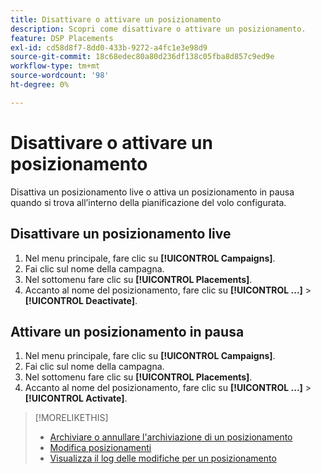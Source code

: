 ```yaml
---
title: Disattivare o attivare un posizionamento
description: Scopri come disattivare o attivare un posizionamento.
feature: DSP Placements
exl-id: cd58d8f7-8dd0-433b-9272-a4fc1e3e98d9
source-git-commit: 18c68edec80a80d236df138c05fba8d857c9ed9e
workflow-type: tm+mt
source-wordcount: '98'
ht-degree: 0%

---
```


# Disattivare o attivare un posizionamento

Disattiva un posizionamento live o attiva un posizionamento in pausa quando si trova all’interno della pianificazione del volo configurata.

## Disattivare un posizionamento live

1. Nel menu principale, fare clic su **[!UICONTROL Campaigns]**.
1. Fai clic sul nome della campagna.
1. Nel sottomenu fare clic su **[!UICONTROL Placements]**.
1. Accanto al nome del posizionamento, fare clic su **[!UICONTROL ...]** > **[!UICONTROL Deactivate]**.

## Attivare un posizionamento in pausa

1. Nel menu principale, fare clic su **[!UICONTROL Campaigns]**.
1. Fai clic sul nome della campagna.
1. Nel sottomenu fare clic su **[!UICONTROL Placements]**.
1. Accanto al nome del posizionamento, fare clic su **[!UICONTROL ...]** > **[!UICONTROL Activate]**.

>[!MORELIKETHIS]
>
>* [Archiviare o annullare l&#39;archiviazione di un posizionamento](placement-archive-unarchive.md)
>* [Modifica posizionamenti](placement-edit.md)
>* [Visualizza il log delle modifiche per un posizionamento](placement-change-log.md)
